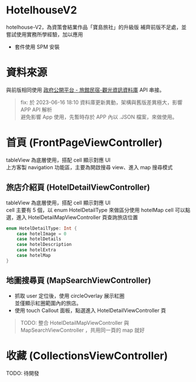 # HotelhouseV2
hotelhouse-V2，為資策會結業作品「寶島旅社」的升級版
補齊前版不足處，並嘗試使用實務所學經驗，加以應用

- 套件使用 SPM 安裝

# 資料來源
與前版相同使用 [政府公開平台 - 旅館民宿-觀光資訊資料庫](https://data.gov.tw/dataset/7780) API 串接。
>fix: 於 2023-06-16 18:10 資料庫更新異動，架構與舊版差異極大，影響 APP API 解析\
>避免影響 App 使用，先暫時存於 APP 內以 .JSON 檔案，來做使用。


# 首頁 (FrontPageViewController)
tableView 為底層使用，搭配 cell 顯示對應 UI\
上方客製 navigation 功能區，主要為開啟搜尋 view、進入 map 搜尋模式

## 旅店介紹頁 (HotelDetailViewController)
tableView 為底層使用，搭配 cell 顯示對應 UI\
cell 主要有 5 個，以 enum HotelDetailType 來做區分使用
hotelMap cell 可以點選，進入 HotelDetailMapViewController 頁查詢旅店位置
```swift
enum HotelDetailType: Int {
    case hotelImage = 0
    case hotelDetails
    case hotelDescription
    case hotelExtra
    case hotelMap
}
```
## 地圖搜尋頁 (MapSearchViewController)
- 抓取 user 定位後，使用 circleOverlay 展示紅圈\
並僅顯示紅圈範圍內的旅店。
- 使用 touch Callout 面板，點選進入 HotelDetailViewController 頁

>TODO: 整合 HotelDetailMapViewController 與 MapSearchViewController ，共用同一頁的 map 就好

# 收藏 (CollectionsViewController)
TODO: 待開發

